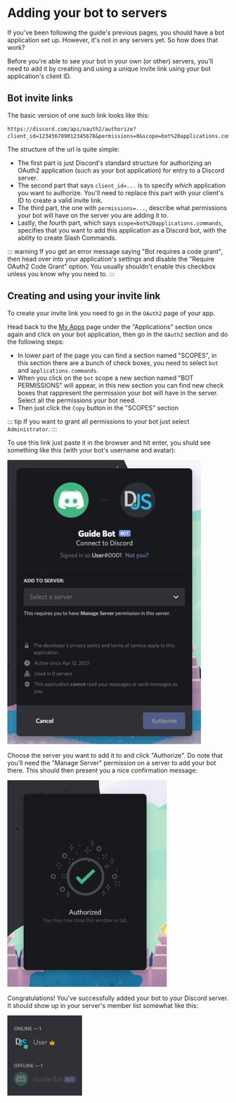 # Adding your bot to servers

If you've been following the guide's previous pages, you should have a bot application set up. However, it's not in any servers yet. So how does that work?

Before you're able to see your bot in your own (or other) servers, you'll need to add it by creating and using a unique invite link using your bot application's client ID.

## Bot invite links

The basic version of one such link looks like this:

```
https://discord.com/api/oauth2/authorize?client_id=123456789012345678&permissions=0&scope=bot%20applications.commands
```

The structure of the url is quite simple:

* The first part is just Discord's standard structure for authorizing an OAuth2 application (such as your bot application) for entry to a Discord server.
* The second part that says `client_id=...` is to specify _which_ application you want to authorize. You'll need to replace this part with your client's ID to create a valid invite link.
* The third part, the one with `permissions=...`, describe what permissions your bot will have on the server you are adding it to.
* Lastly, the fourth part, which says `scope=bot%20applications.commands`, specifies that you want to add this application as a Discord bot, with the ability to create Slash Commands.

::: warning
If you get an error message saying "Bot requires a code grant", then head over into your application's settings and disable the "Require OAuth2 Code Grant" option. You usually shouldn't enable this checkbox unless you know why you need to.
:::

## Creating and using your invite link

To create your invite link you need to go in the `OAuth2` page of your app.

Head back to the [My Apps](https://discord.com/developers/applications/me) page under the "Applications" section once again and click on your bot application, then go in the `OAuth2` section and do the following steps: 

* In lower part of the page you can find a section named "SCOPES", in this section there are a bunch of check boxes, you need to select `bot` and `applications.commands`.
* When you click on the `bot` scope a new section named "BOT PERMISSIONS" will appear, in this new section you can find new check boxes that rappresent the permission your bot will have in the server. Select all the permissions your bot need.
* Then just click the `Copy` button in the "SCOPES" section

::: tip
If you want to grant all permissions to your bot just select `Administrator`.
:::

To use this link just paste it in the browser and hit enter, you shuld see something like this (with your bot's username and avatar):

![Bot Authorization page](./images/bot-auth-page.png)

Choose the server you want to add it to and click "Authorize". Do note that you'll need the "Manage Server" permission on a server to add your bot there. This should then present you a nice confirmation message:

![Bot authorized](./images/bot-authorized.png)

Congratulations! You've successfully added your bot to your Discord server. It should show up in your server's member list somewhat like this:

![Bot in server's member list](./images/bot-in-memberlist.png)
